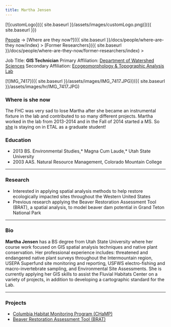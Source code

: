 ```yaml
---
title: Martha Jensen
---
```


[![customLogo]({{ site.baseurl }}/assets/images/customLogo.png)]({{ site.baseurl }})

[People]({{site.baseurl}}/docs/people/index) -> [Where are they now?]({{ site.baseurl }}/docs/people/where-are-they now/index) > [Former Researchers]({{ site.baseurl }}/docs/people/where-are-they-now/former-researchers/index) >

Job Title: **GIS Technician**
Primary Affiliation: [Department of Watershed Sciences](http://www.cnr.usu.edu/wats)
Secondary Affiliation: [Ecogeomorphology & Topographic Analysis Lab](http://etal.joewheaton.org/a/joewheaton.org/et-al/)



[![IMG_7417]({{ site.baseurl }}/assets/images/IMG_7417.JPG)]({{ site.baseurl }}/assets/images/hr/IMG_7417.JPG)

### Where is she now

The FHC was very sad to lose Martha after she became an instrumental fixture in the lab and contributed to so many different projects.  Martha worked in the lab from 2013-2014 and in the Fall of 2014 started a MS. So [she](http://etal.joewheaton.org/people/students/martha-jensen) is staying on in ETAL as a graduate student!

### Education

- 2013 BS. Environmental Studies,* Magna Cum Laude,* Utah State University
- 2003 AAS. Natural Resource Management, Colorado Mountain College

------

### Research

- Interested in applying spatial analysis methods to help restore ecologically impacted sites throughout the Western United States
- Previous research applying the Beaver Restoration Assessment Tool (BRAT), a spatial analysis, to model beaver dam potential in Grand Teton National Park

------

### Bio

**Martha Jensen** has a BS degree from Utah State University where her course work focused on GIS spatial analysis techniques and native plant conservation.   Her professional experience includes: threatened and endangered native plant surveys throughout the Intermountain region,  USEPA Superfund site monitoring and reporting, USFWS electro-fishing and macro-invertebrate sampling, and Environmental Site Assessments.   She is currently applying her GIS skills to assist the Fluvial Habitats Center on a variety of projects, in addition to developing a cartographic standard for the Lab.

------

### Projects

- [Columbia Habitat Monitoring Program (CHaMP)](https://www.champmonitoring.org/)
- [Beaver Restoration Assessment Tool (BRAT)](http://brat.joewheaton.org/)